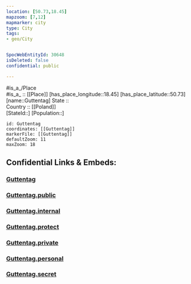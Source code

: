 ```yaml
---
location: [50.73,18.45] 
mapzoom: [7,12] 
mapmarker: city 
type: City
tags:
- geo/City


SpocWebEntityId: 30648
isDeleted: false
confidential: public

---
```

#is_a_/Place  
#is_a_ :: [[Place]] 
[has_place_longitude::18.45] 
[has_place_latitude::50.73] 
[name::Guttentag] 
State ::  
Country :: [[Poland]]  
[StateId::] 
[Population::] 



```leaflet
id: Guttentag
coordinates: [[Guttentag]] 
markerFile: [[Guttentag]] 
defaultZoom: 11 
maxZoom: 18
```


## Confidential Links & Embeds: 

### [Guttentag](/_Standards/Earth/Continent/Europe/Europe~East/Poland/Provinces~Poland/Opole/City/Guttentag.md) 

### [Guttentag.public](/_public/Earth/Continent/Europe/Europe~East/Poland/Provinces~Poland/Opole/City/Guttentag.public.md) 

### [Guttentag.internal](/_internal/Earth/Continent/Europe/Europe~East/Poland/Provinces~Poland/Opole/City/Guttentag.internal.md) 

### [Guttentag.protect](/_protect/Earth/Continent/Europe/Europe~East/Poland/Provinces~Poland/Opole/City/Guttentag.protect.md) 

### [Guttentag.private](/_private/Earth/Continent/Europe/Europe~East/Poland/Provinces~Poland/Opole/City/Guttentag.private.md) 

### [Guttentag.personal](/_personal/Earth/Continent/Europe/Europe~East/Poland/Provinces~Poland/Opole/City/Guttentag.personal.md) 

### [Guttentag.secret](/_secret/Earth/Continent/Europe/Europe~East/Poland/Provinces~Poland/Opole/City/Guttentag.secret.md)

